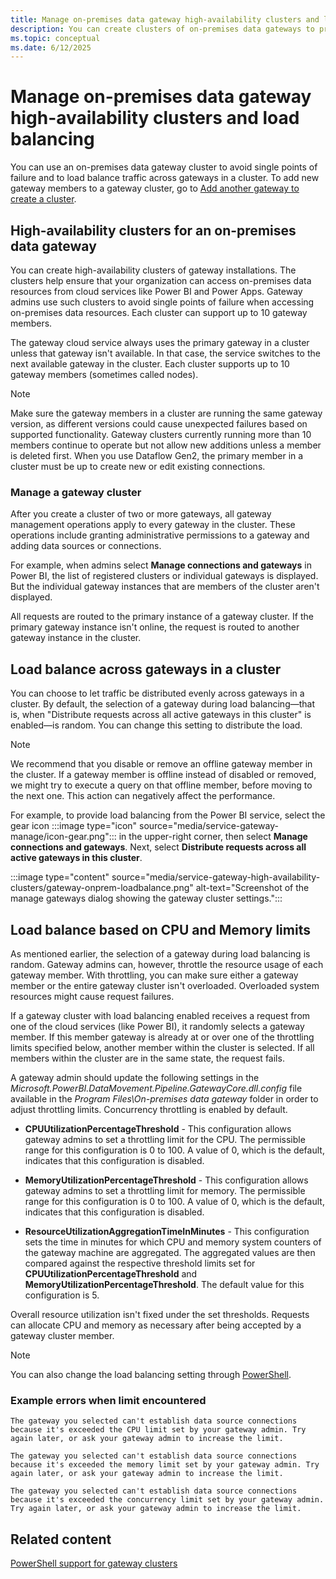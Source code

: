 ```yaml
---
title: Manage on-premises data gateway high-availability clusters and load balancing
description: You can create clusters of on-premises data gateways to provide high availability for your enterprise. In addition, you can configure your clusters to provide load balancing over multiple computers.
ms.topic: conceptual
ms.date: 6/12/2025
---
```


# Manage on-premises data gateway high-availability clusters and load balancing

You can use an on-premises data gateway cluster to avoid single points of failure and to load balance traffic across gateways in a cluster. To add new gateway members to a gateway cluster, go to [Add another gateway to create a cluster](service-gateway-install.md#add-another-gateway-to-create-a-cluster).

## High-availability clusters for an on-premises data gateway

You can create high-availability clusters of gateway installations. The clusters help ensure that your organization can access on-premises data resources from cloud services like Power BI and Power Apps. Gateway admins use such clusters to avoid single points of failure when accessing on-premises data resources. Each cluster can support up to 10 gateway members.

The gateway cloud service always uses the primary gateway in a cluster unless that gateway isn't available. In that case, the service switches to the next available gateway in the cluster. Each cluster supports up to 10 gateway members (sometimes called nodes).

> [!NOTE]
> Make sure the gateway members in a cluster are running the same gateway version, as different versions could cause unexpected failures based on supported functionality.
> Gateway clusters currently running more than 10 members continue to operate but not allow new additions unless a member is deleted first.
> When you use Dataflow Gen2, the primary member in a cluster must be up to create new or edit existing connections.  

### Manage a gateway cluster

After you create a cluster of two or more gateways, all gateway management operations apply to every gateway in the cluster. These operations include granting administrative permissions to a gateway and adding data sources or connections.

For example, when admins select **Manage connections and gateways** in Power BI, the list of registered clusters or individual gateways is displayed. But the individual gateway instances that are members of the cluster aren't displayed.

All requests are routed to the primary instance of a gateway cluster. If the primary gateway instance isn't online, the request is routed to another gateway instance in the cluster.

## Load balance across gateways in a cluster

You can choose to let traffic be distributed evenly across gateways in a cluster. By default, the selection of a gateway during load balancing&mdash;that is, when "Distribute requests across all active gateways in this cluster" is enabled&mdash;is random. You can change this setting to distribute the load.

> [!NOTE]
> We recommend that you disable or remove an offline gateway member in the cluster. If a gateway member is offline instead of disabled or removed, we might try to execute a query on that offline member, before moving to the next one. This action can negatively affect the performance.

For example, to provide load balancing from the Power BI service, select the gear icon :::image type="icon" source="media/service-gateway-manage/icon-gear.png"::: in the upper-right corner, then select **Manage connections and gateways**. Next, select **Distribute requests across all active gateways in this cluster**.

:::image type="content" source="media/service-gateway-high-availability-clusters/gateway-onprem-loadbalance.png" alt-text="Screenshot of the manage gateways dialog showing the gateway cluster settings.":::

## Load balance based on CPU and Memory limits

As mentioned earlier, the selection of a gateway during load balancing is random. Gateway admins can, however, throttle the resource usage of each gateway member. With throttling, you can make sure either a gateway member or the entire gateway cluster isn't overloaded. Overloaded system resources might cause request failures.

If a gateway cluster with load balancing enabled receives a request from one of the cloud services (like Power BI), it randomly selects a gateway member. If this member gateway is already at or over one of the throttling limits specified below, another member within the cluster is selected. If all members within the cluster are in the same state, the request fails.

A gateway admin should update the following settings in  the _Microsoft.PowerBI.DataMovement.Pipeline.GatewayCore.dll.config_ file available in the _Program Files\On-premises data gateway_ folder in order to adjust throttling limits. Concurrency throttling is enabled by default.

- **CPUUtilizationPercentageThreshold** - This configuration allows gateway admins to set a throttling limit for the CPU. The permissible range for this configuration is 0 to 100. A value of 0, which is the default, indicates that this configuration is disabled.

- **MemoryUtilizationPercentageThreshold** - This configuration allows gateway admins to set a throttling limit for memory. The permissible range for this configuration is 0 to 100. A value of 0, which is the default, indicates that this configuration is disabled.

- **ResourceUtilizationAggregationTimeInMinutes** - This configuration sets the time in minutes for which CPU and memory system counters of the gateway machine are aggregated. The aggregated values are then compared against the respective threshold limits set for **CPUUtilizationPercentageThreshold** and **MemoryUtilizationPercentageThreshold**. The default value for this configuration is 5.

Overall resource utilization isn't fixed under the set thresholds. Requests can allocate CPU and memory as necessary after being accepted by a gateway cluster member.

> [!NOTE]
> You can also change the load balancing setting through [PowerShell](/powershell/module/datagateway/set-datagatewaycluster).

### Example errors when limit encountered

```The gateway you selected can't establish data source connections because it's exceeded the CPU limit set by your gateway admin. Try again later, or ask your gateway admin to increase the limit.```

```The gateway you selected can't establish data source connections because it's exceeded the memory limit set by your gateway admin. Try again later, or ask your gateway admin to increase the limit.```

```The gateway you selected can't establish data source connections because it's exceeded the concurrency limit set by your gateway admin. Try again later, or ask your gateway admin to increase the limit.```

## Related content

[PowerShell support for gateway clusters](service-gateway-powershell-support.md)
